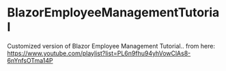 # BlazorEmployeeManagementTutorial
Customized version of Blazor Employee Management Tutorial.. from here: https://www.youtube.com/playlist?list=PL6n9fhu94yhVowClAs8-6nYnfsOTma14P
